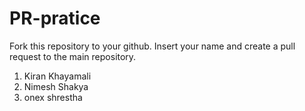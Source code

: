 # PR-pratice
Fork this repository to your github. Insert your name and create a pull request to the main repository.
1. Kiran Khayamali
2. Nimesh Shakya
3. onex shrestha

